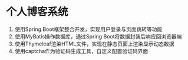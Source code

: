 # 个人博客系统
1. 使用Spring Boot框架整合开发，实现用户登录与页面跳转等功能
2. 使用MyBatis操作数据库，通过Spring Boot将数据封装后响应回浏览器端
3. 使用Thymeleaf渲染HTML文件，实现在静态页面上渲染显示动态数据
4. 使用captcha作为验证码生成工具，自定义配置验证码界面
